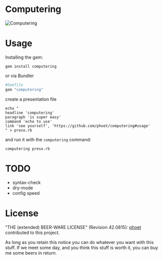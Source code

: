 # Computering

![Computering](https://peepcode.com/blog/2013/charismatic-duo/img/dinosaur-hands.gif)

# Usage

Installing the gem:

```
gem install computering
```

or via Bundler

```ruby
#Gemfile
gem "computering"
```

create a presentation file

```
echo "
headline 'computering'
paragraph 'is super easy'
command 'echo to use'
link 'see yourself', 'https://github.com/phoet/computering#usage'
" > preso.rb
```

and run it with the `computering` command:

```
computering preso.rb
```

# TODO

* syntax-check
* dry-mode
* config speed

# License

"THE (extended) BEER-WARE LICENSE" (Revision 42.0815): [phoet](mailto:ps@nofail.de) contributed to this project.

As long as you retain this notice you can do whatever you want with this stuff.
If we meet some day, and you think this stuff is worth it, you can buy me some beers in return.

